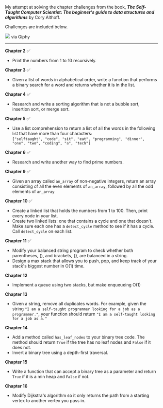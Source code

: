 My attempt at solving the chapter challenges from the book, ***The Self-Taught Computer Scientist: The beginner's guide to data structures and algorithms*** by Cory Althoff.

Challenges are included below.

![](https://media1.giphy.com/media/v1.Y2lkPTc5MGI3NjExbjV4Zm9zbHhmMGdtMXJleWMyZWxrMG5ucHRicndyM3R6eXltbHhwaSZlcD12MV9pbnRlcm5hbF9naWZfYnlfaWQmY3Q9Zw/2IudUHdI075HL02Pkk/giphy.webp)
via Giphy

---

**Chapter 2** ✅
- Print the numbers from 1 to 10 recursively.

**Chapter 3** ✅
- Given a list of words in alphabetical order, write a function that performs a binary search for a word and returns whether it is in the list.

**Chapter 4** ✅
- Research and write a sorting algorithm that is not a bubble sort, insertion sort, or merge sort.

**Chapter 5** ✅
- Use a list comprehension to return a list of all the words in the following list that have more than four characters: <br>
`["selftaught", "code", "sit", "eat", "programming", "dinner", "one", "two", "coding", "a", "tech"]`

**Chapter 6** ✅
- Research and write another way to find prime numbers.

**Chapter 9** ✅
- Given an array called `an_array` of non-negative integers, return an array consisting of all the even elements of `an_array`, followed by all the odd elements of `an_array`

**Chapter 10** ✅
- Create a linked list that holds the numbers from 1 to 100. Then, print every node in your list.
- Create two linked lists: one that contains a cycle and one that doesn't. Make sure each one has a `detect_cycle` method to see if it has a cycle. Call `detect_cycle` on each list.

**Chapter 11** ✅
- Modify your balanced string program to check whether both parentheses, (), and brackets, {}, are balanced in a string.
- Design a max stack that allows you to push, pop, and keep track of your stack's biggest number in O(1) time.

**Chapter 12**
- Implement a queue using two stacks, but make enqueueing O(1)

**Chapter 13**
- Given a string, remove all duplicates words. For example, given the string `"I am a self-taught programmer looking for a job as a programmer."`, your function should return `"I am a self-taught looking for a job as a."`

**Chapter 14**
- Add a method called `has_leaf_nodes` to your binary tree code. The method should return `True` if the tree has no leaf nodes and `False` if it does not.
- Invert a binary tree using a depth-first traversal.

**Chapter 15**
- Write a function that can accept a binary tree as a parameter and return `True` if it is a min heap and `False` if not.

**Chapter 16**
- Modify Dijkstra's algorithm so it only returns the path from a starting vertex to another vertex you pass in.
